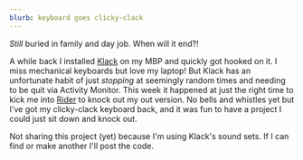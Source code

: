 ```yaml
---
blurb: keyboard goes clicky-clack
---
```


_Still_ buried in family and day job. When will it end?!

A while back I installed [Klack](https://tryklack.com) on my MBP and quickly got hooked on it. I miss mechanical keyboards but love my laptop! But Klack has an unfortunate habit of just _stopping_ at seemingly random times and needing to be quit via Activity Monitor. This week it happened at just the right time to kick me into [Rider](https://www.jetbrains.com/rider/) to knock out my out version. No bells and whistles yet but I've got my clicky-clack keyboard back, and it was fun to have a project I could just sit down and knock out.

Not sharing this project (yet) because I'm using Klack's sound sets. If I can find or make another I'll post the code.
